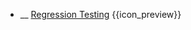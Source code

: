 * __ [Regression Testing]({{baseUrl}}/testing/testingTypes/regressionTesting) <trigger for="pop:testing-regressionTesting-preview">{{icon_preview}}</trigger>

<popover id="pop:testing-regressionTesting-preview" title="{{icon_preview}} Regression Testing" placement="right">
  <div slot="content">
    <include src=".\preview.md" />
  </div>
</popover>
